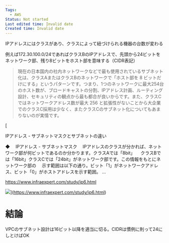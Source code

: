 ```yaml
---
Tags:
  - AWS
Status: Not started
Last edited time: Invalid date
Created time: Invalid date
---
```

IPアドレスにはクラスがあり、クラスによって紐づけられる機器の台数が変わる

  

  

例えば172.30.100.0/24であればクラスBのIPアドレスで、先頭から24ビットをネットワーク部、残り8ビットをホスト部を意味する（CIDR表記）

  

> 現在の日本国内の社内ネットワークなどで最も使用されているサブネット化は、クラスAまたはクラスBのネットワークで「ホスト部を 8 ビットだけにする」というパターンです。つまり、1つのネットワークに最大254台のホスト数が、ブロードキャストの分割、IPアドレス計画、ルーティング設計、セキュリティの観点から最も都合が良いからです。また、クラスCではネットワークアドレス数が最大 256 と拡張性がないことから大企業でのクラスC採用は少なく、またクラスCのサブネット化についてもあまりないのが実情です。

[

IPアドレス - サブネットマスクとサブネットの違い

◆　 IPアドレス - サブネットマスク 　IPアドレスのクラスが分かれば、ネットワーク部が何ビットであるのか分かります。クラスAでは「8bit」 　クラスBでは「16bit」クラスCでは「24bit」がネットワーク部です。この情報をもとにネットワーク部の 　示す範囲は以下の通り。ビット「1」がネットワークアドレス、ビット「0」がホストアドレスを示す範囲。 ...

https://www.infraexpert.com/study/ip6.html

![](https://www.infraexpert.com/studygif/ip20.gif)](https://www.infraexpert.com/study/ip6.html)

  

# 結論

VPCのサブネット設計は16ビット以降を適当に切る。CIDRは慣例に則って24にしとけばOK